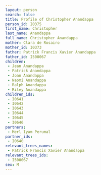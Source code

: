 ```yaml
---
layout: person
search: false
title: Profile of Christopher Anandappa
person_id: I0375
first_name: Christopher
last_name: Anandappa
full_name: Christopher Anandappa
mother: Clara de Rosairo
mother_id: I0373
father: Patrick Francis Xavier Anandappa
father_id: I500067
children:
 - Jean Anandappa
 - Patrick Anandappa
 - Joan Anandappa
 - Naomi Anandappa
 - Ralph Anandappa
 - Riley Anandappa
children_ids:
 - I0641
 - I0642
 - I0643
 - I0644
 - I0645
 - I0646
partners:
 - Merl Iyam Perumal
partner_ids:
 - I0640
relevant_trees_names:
 - Patrick Francis Xavier Anandappa
relevant_trees_ids:
 - I500067
sex: M
---
```



